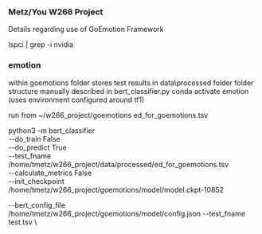### Metz/You W266 Project
Details regarding use of GoEmotion Framework


lspci | grep -i nvidia

### emotion
within goemotions folder
stores test results in data\processed folder
folder structure manually described in bert_classifier.py
conda activate emotion
(uses environment configured around tf1)

run from ~/w266_project/goemotions
ed_for_goemotions.tsv

python3 -m bert_classifier \
--do_train False \
--do_predict True \
--test_fname /home/tmetz/w266_project/data/processed/ed_for_goemotions.tsv \
--calculate_metrics False \
--init_checkpoint /home/tmetz/w266_project/goemotions/model/model.ckpt-10852



--bert_config_file /home/tmetz/w266_project/goemotions/model/config.json
--test_fname test.tsv \

